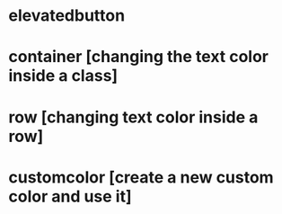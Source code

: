 # elevatedbutton
# container [changing the text color inside a class]
# row [changing text color inside a row]
# customcolor [create a new custom color and use it]
